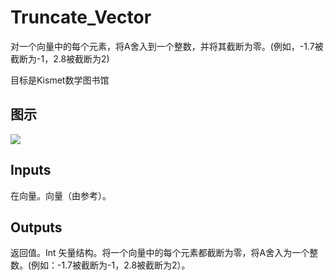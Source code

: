 # Truncate_Vector

对一个向量中的每个元素，将A舍入到一个整数，并将其截断为零。(例如，-1.7被截断为-1，2.8被截断为2)

目标是Kismet数学图书馆

## 图示

![]($-20221218-19502701.png)

## Inputs

在向量。向量（由参考）。  

## Outputs

返回值。Int 矢量结构。将一个向量中的每个元素都截断为零，将A舍入为一个整数。(例如：-1.7被截断为-1，2.8被截断为2）。
